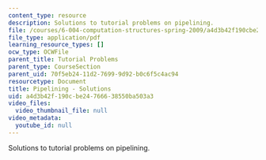 ```yaml
---
content_type: resource
description: Solutions to tutorial problems on pipelining.
file: /courses/6-004-computation-structures-spring-2009/a4d3b42f190cbe24766638550ba503a3_MIT6_004s09_tutor09_sol.pdf
file_type: application/pdf
learning_resource_types: []
ocw_type: OCWFile
parent_title: Tutorial Problems
parent_type: CourseSection
parent_uid: 70f5eb24-11d2-7699-9d92-b0c6f5c4ac94
resourcetype: Document
title: Pipelining - Solutions
uid: a4d3b42f-190c-be24-7666-38550ba503a3
video_files:
  video_thumbnail_file: null
video_metadata:
  youtube_id: null
---
```

Solutions to tutorial problems on pipelining.

